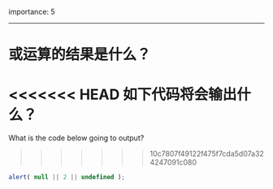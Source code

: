 importance: 5

---

# 或运算的结果是什么？

<<<<<<< HEAD
如下代码将会输出什么？
=======
What is the code below going to output?
>>>>>>> 10c7807f49122f475f7cda5d07a324247091c080

```js
alert( null || 2 || undefined );
```


